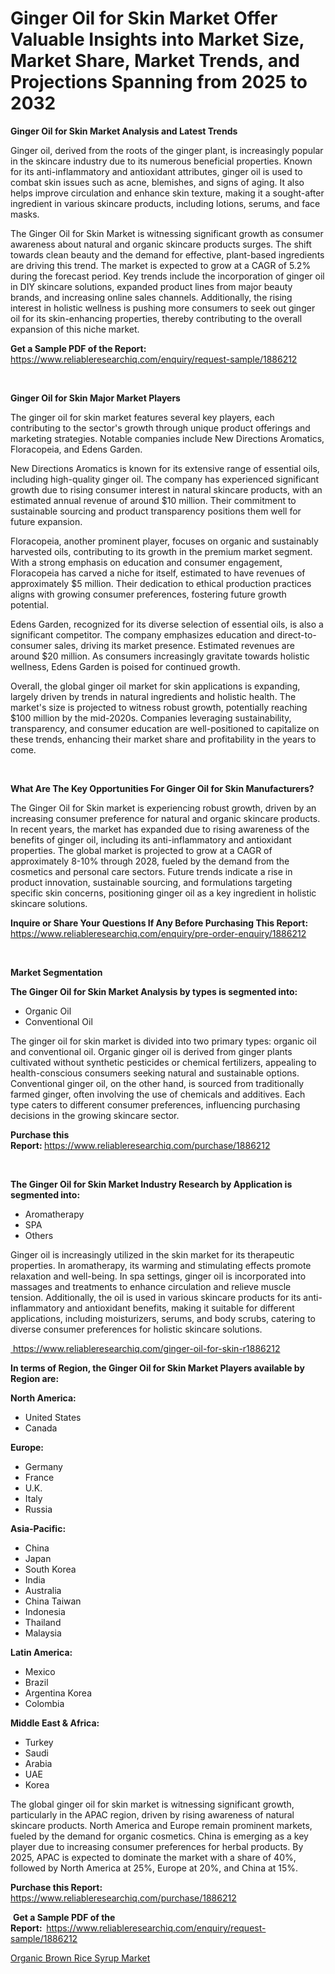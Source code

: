 <p><h1>Ginger Oil for Skin Market Offer Valuable Insights into Market Size, Market Share, Market Trends, and Projections Spanning from 2025 to 2032</h1></p><p><strong>Ginger Oil for Skin Market Analysis and Latest Trends</strong></p>
<p><p>Ginger oil, derived from the roots of the ginger plant, is increasingly popular in the skincare industry due to its numerous beneficial properties. Known for its anti-inflammatory and antioxidant attributes, ginger oil is used to combat skin issues such as acne, blemishes, and signs of aging. It also helps improve circulation and enhance skin texture, making it a sought-after ingredient in various skincare products, including lotions, serums, and face masks.</p><p>The Ginger Oil for Skin Market is witnessing significant growth as consumer awareness about natural and organic skincare products surges. The shift towards clean beauty and the demand for effective, plant-based ingredients are driving this trend. The market is expected to grow at a CAGR of 5.2% during the forecast period. Key trends include the incorporation of ginger oil in DIY skincare solutions, expanded product lines from major beauty brands, and increasing online sales channels. Additionally, the rising interest in holistic wellness is pushing more consumers to seek out ginger oil for its skin-enhancing properties, thereby contributing to the overall expansion of this niche market.</p></p>
<p><strong>Get a Sample PDF of the Report:&nbsp;</strong> <a href="https://www.reliableresearchiq.com/enquiry/request-sample/1886212?utm_campaign=3026&utm_medium=2&utm_source=Github&utm_content=ia&utm_term=05042025&utm_id=ginger-oil-for-skin">https://www.reliableresearchiq.com/enquiry/request-sample/1886212</a></p>
<p>&nbsp;</p>
<p><strong>Ginger Oil for Skin Major Market Players</strong></p>
<p><p>The ginger oil for skin market features several key players, each contributing to the sector's growth through unique product offerings and marketing strategies. Notable companies include New Directions Aromatics, Floracopeia, and Edens Garden.</p><p>New Directions Aromatics is known for its extensive range of essential oils, including high-quality ginger oil. The company has experienced significant growth due to rising consumer interest in natural skincare products, with an estimated annual revenue of around $10 million. Their commitment to sustainable sourcing and product transparency positions them well for future expansion.</p><p>Floracopeia, another prominent player, focuses on organic and sustainably harvested oils, contributing to its growth in the premium market segment. With a strong emphasis on education and consumer engagement, Floracopeia has carved a niche for itself, estimated to have revenues of approximately $5 million. Their dedication to ethical production practices aligns with growing consumer preferences, fostering future growth potential.</p><p>Edens Garden, recognized for its diverse selection of essential oils, is also a significant competitor. The company emphasizes education and direct-to-consumer sales, driving its market presence. Estimated revenues are around $20 million. As consumers increasingly gravitate towards holistic wellness, Edens Garden is poised for continued growth.</p><p>Overall, the global ginger oil market for skin applications is expanding, largely driven by trends in natural ingredients and holistic health. The market's size is projected to witness robust growth, potentially reaching $100 million by the mid-2020s. Companies leveraging sustainability, transparency, and consumer education are well-positioned to capitalize on these trends, enhancing their market share and profitability in the years to come.</p></p>
<p>&nbsp;</p>
<p><strong>What Are The Key Opportunities For Ginger Oil for Skin Manufacturers?</strong></p>
<p><p>The Ginger Oil for Skin market is experiencing robust growth, driven by an increasing consumer preference for natural and organic skincare products. In recent years, the market has expanded due to rising awareness of the benefits of ginger oil, including its anti-inflammatory and antioxidant properties. The global market is projected to grow at a CAGR of approximately 8-10% through 2028, fueled by the demand from the cosmetics and personal care sectors. Future trends indicate a rise in product innovation, sustainable sourcing, and formulations targeting specific skin concerns, positioning ginger oil as a key ingredient in holistic skincare solutions.</p></p>
<p><strong>Inquire or Share Your Questions If Any Before Purchasing This Report:</strong> <a href="https://www.reliableresearchiq.com/enquiry/pre-order-enquiry/1886212?utm_campaign=3026&utm_medium=2&utm_source=Github&utm_content=ia&utm_term=05042025&utm_id=ginger-oil-for-skin">https://www.reliableresearchiq.com/enquiry/pre-order-enquiry/1886212</a></p>
<p>&nbsp;</p>
<p><strong>Market Segmentation</strong></p>
<p><strong>The Ginger Oil for Skin Market Analysis by types is segmented into:</strong></p>
<p><ul><li>Organic Oil</li><li>Conventional Oil</li></ul></p>
<p><p>The ginger oil for skin market is divided into two primary types: organic oil and conventional oil. Organic ginger oil is derived from ginger plants cultivated without synthetic pesticides or chemical fertilizers, appealing to health-conscious consumers seeking natural and sustainable options. Conventional ginger oil, on the other hand, is sourced from traditionally farmed ginger, often involving the use of chemicals and additives. Each type caters to different consumer preferences, influencing purchasing decisions in the growing skincare sector.</p></p>
<p><strong>Purchase this Report:&nbsp;</strong><a href="https://www.reliableresearchiq.com/purchase/1886212?utm_campaign=3026&utm_medium=2&utm_source=Github&utm_content=ia&utm_term=05042025&utm_id=ginger-oil-for-skin">https://www.reliableresearchiq.com/purchase/1886212</a></p>
<p>&nbsp;</p>
<p><strong>The Ginger Oil for Skin Market Industry Research by Application is segmented into:</strong></p>
<p><ul><li>Aromatherapy</li><li>SPA</li><li>Others</li></ul></p>
<p><p>Ginger oil is increasingly utilized in the skin market for its therapeutic properties. In aromatherapy, its warming and stimulating effects promote relaxation and well-being. In spa settings, ginger oil is incorporated into massages and treatments to enhance circulation and relieve muscle tension. Additionally, the oil is used in various skincare products for its anti-inflammatory and antioxidant benefits, making it suitable for different applications, including moisturizers, serums, and body scrubs, catering to diverse consumer preferences for holistic skincare solutions.</p></p>
<p><a href="https://www.reliableresearchiq.com/ginger-oil-for-skin-r1886212?utm_campaign=3026&utm_medium=2&utm_source=Github&utm_content=ia&utm_term=05042025&utm_id=ginger-oil-for-skin">&nbsp;https://www.reliableresearchiq.com/ginger-oil-for-skin-r1886212</a></p>
<p><strong>In terms of Region, the Ginger Oil for Skin Market Players available by Region are:</strong></p>
<p>
    <p> <strong> North America: </strong>
        <ul>
            <li>United States</li>
            <li>Canada</li>
        </ul>
        </p> 
    <p> <strong> Europe: </strong>
        <ul>
            <li>Germany</li>
            <li>France</li>
            <li>U.K.</li>
            <li>Italy</li>
            <li>Russia</li>
        </ul>
        </p> 
    <p> <strong> Asia-Pacific: </strong>
        <ul>
            <li>China</li>
            <li>Japan</li>
            <li>South Korea</li>
            <li>India</li>
            <li>Australia</li>
            <li>China Taiwan</li>
            <li>Indonesia</li>
            <li>Thailand</li>
            <li>Malaysia</li>
        </ul>
        </p> 
    <p> <strong> Latin America: </strong>
        <ul>
            <li>Mexico</li>
            <li>Brazil</li>
            <li>Argentina Korea</li>
            <li>Colombia</li>
        </ul>
        </p> 
    <p> <strong> Middle East & Africa: </strong>
        <ul>
            <li>Turkey</li>
            <li>Saudi</li>
            <li>Arabia</li>
            <li>UAE</li>
            <li>Korea</li>
        </ul>
    </p>
    </p>
<p><p>The global ginger oil for skin market is witnessing significant growth, particularly in the APAC region, driven by rising awareness of natural skincare products. North America and Europe remain prominent markets, fueled by the demand for organic cosmetics. China is emerging as a key player due to increasing consumer preferences for herbal products. By 2025, APAC is expected to dominate the market with a share of 40%, followed by North America at 25%, Europe at 20%, and China at 15%.</p></p>
<p><strong>Purchase this Report: </strong><a href="https://www.reliableresearchiq.com/purchase/1886212?utm_campaign=3026&utm_medium=2&utm_source=Github&utm_content=ia&utm_term=05042025&utm_id=ginger-oil-for-skin">https://www.reliableresearchiq.com/purchase/1886212</a></p>
<p>&nbsp;<strong>Get a Sample PDF of the Report:&nbsp;&nbsp;</strong><a href="https://www.reliableresearchiq.com/enquiry/request-sample/1886212?utm_campaign=3026&utm_medium=2&utm_source=Github&utm_content=ia&utm_term=05042025&utm_id=ginger-oil-for-skin">https://www.reliableresearchiq.com/enquiry/request-sample/1886212</a></p>
<p><strong></strong></p>
<p><p><a href="https://github.com/muhjanaidu/Market-Research-Report-List-1/blob/main/organic-brown-rice-syrup-market.md?utm_campaign=3026&utm_medium=2&utm_source=Github&utm_content=ia&utm_term=05042025&utm_id=ginger-oil-for-skin">Organic Brown Rice Syrup Market</a></p></p>